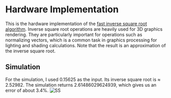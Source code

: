 # Hardware Implementation
This is the hardware implementation of the [fast inverse square root algorithm](https://en.wikipedia.org/wiki/Fast_inverse_square_root). Inverse square root operations are heavily used for 3D graphics rendering. 
They are particularly important for operations such as normalizing vectors, which is a common task in graphics processing for lighting and shading calculations. 
Note that the result is an approximation of the inverse square root.

## Simulation
For the simulation, I used 0.15625 as the input. Its inverse square root is ≈ 2.52982. The simulation returns 2.61486029624939, which gives us an error of about 3.4%.
![SS](https://github.com/user-attachments/assets/34d3bfd8-71be-4c11-86ee-9fd6cdc7adb8)
